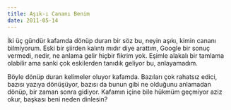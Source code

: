```yaml
---
title: Aşık-ı Cananı Benim
date: 2011-05-14
---
```


İki üç gündür kafamda dönüp duran bir söz bu, neyin aşıkı, kimin cananı
bilmiyorum. Eski bir şiirden kalıntı mıdır diye arattım, Google bir
sonuç vermedi, nedir, ne anlama gelir hiçbir fikrim yok. Eşimle alakalı
bir tamlama olabilir ama sanki çok eskilerden tanıdık geliyor bu,
anlayamadım.

Böyle dönüp duran kelimeler oluyor kafamda. Bazıları çok rahatsız edici,
bazısı yazıya dönüşüyor, bazısı da bunun gibi ne olduğunu anlamadan
dönüp, bir zaman sonra gidiyor. Kafamın içine bile hükmüm geçmiyor aziz
okur, başkası beni neden dinlesin?
